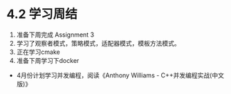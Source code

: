 # 4.2 学习周结

1. 准备下周完成 Assignment 3
2. 学习了观察者模式，策略模式，适配器模式，模板方法模式。
3. 正在学习cmake
4. 准备下周学习下docker



- 4月份计划学习并发编程，阅读《Anthony Williams - C++并发编程实战(中文版)》